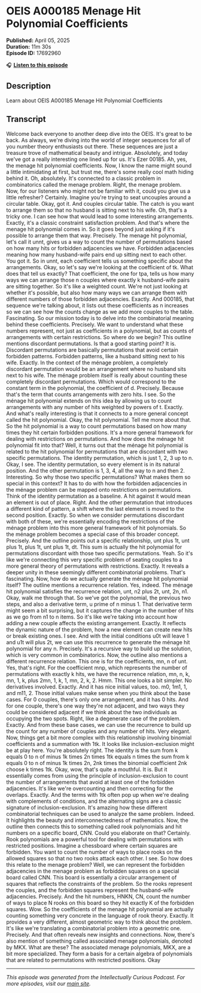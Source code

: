 # OEIS A000185 Menage Hit Polynomial Coefficients

**Published:** April 05, 2025  
**Duration:** 11m 30s  
**Episode ID:** 17692960

🎧 **[Listen to this episode](https://intellectuallycurious.buzzsprout.com/2529712/episodes/17692960-oeis-a000185-menage-hit-polynomial-coefficients)**

## Description

Learn about OEIS A000185 Menage Hit Polynomial Coefficients

## Transcript

Welcome back everyone to another deep dive into the OEIS. It's great to be back. As always, we're diving into the world of integer sequences for all of you number theory enthusiasts out there. These sequences are just a treasure trove of mathematical beauty and intrigue. Absolutely, and today we've got a really interesting one lined up for us. It's Ezer 00185. Ah, yes, the menage hit polynomial coefficients. Now, I know the name might sound a little intimidating at first, but trust me, there's some really cool math hiding behind it. Oh, absolutely. It's connected to a classic problem in combinatorics called the menage problem. Right, the menage problem. Now, for our listeners who might not be familiar with it, could you give us a little refresher? Certainly. Imagine you're trying to seat uncouples around a circular table. Okay, got it. And couples circular table. The catch is you want to arrange them so that no husband is sitting next to his wife. Oh, that's a tricky one. I can see how that would lead to some interesting arrangements. Exactly, it's a classic constraint satisfaction problem. And that's where the menage hit polynomial comes in. So it goes beyond just asking if it's possible to arrange them that way. Precisely. The menage hit polynomial, let's call it unnt, gives us a way to count the number of permutations based on how many hits or forbidden adjacencies we have. Forbidden adjacencies meaning how many husband-wife pairs end up sitting next to each other. You got it. So in unnt, each coefficient tells us something specific about the arrangements. Okay, so let's say we're looking at the coefficient of tk. What does that tell us exactly? That coefficient, the one for tpa, tells us how many ways we can arrange those n couples where exactly k husband-wife pairs are sitting together. So it's like a weighted count. We're not just looking at whether it's possible, but also how many ways we can arrange them with different numbers of those forbidden adjacencies. Exactly. And 000185, that sequence we're talking about, it lists out these coefficients as n increases so we can see how the counts change as we add more couples to the table. Fascinating. So our mission today is to delve into the combinatorial meaning behind these coefficients. Precisely. We want to understand what these numbers represent, not just as coefficients in a polynomial, but as counts of arrangements with certain restrictions. So where do we begin? This outline mentions discordant permutations. Is that a good starting point? It is. Discordant permutations are basically permutations that avoid certain forbidden patterns. Forbidden patterns, like a husband sitting next to his wife. Exactly. In the context of the ménage problem, a completely discordant permutation would be an arrangement where no husband sits next to his wife. The ménage problem itself is really about counting these completely discordant permutations. Which would correspond to the constant term in the polynomial, the coefficient of d. Precisely. Because that's the term that counts arrangements with zero hits. I see. So the ménage hit polynomial extends on this idea by allowing us to count arrangements with any number of hits weighted by powers of t. Exactly. And what's really interesting is that it connects to a more general concept called the hit polynomial. Okay, the hit polynomial. Tell me more about that. So the hit polynomial is a way to count permutations based on how many times they hit certain forbidden positions. It's a more general framework for dealing with restrictions on permutations. And how does the ménage hit polynomial fit into that? Well, it turns out that the ménage hit polynomial is related to the hit polynomial for permutations that are discordant with two specific permutations. The identity permutation, which is just 1, 2, 3 up to n. Okay, I see. The identity permutation, so every element is in its natural position. And the other permutation is 1, 3, 4, all the way to n and then 2. Interesting. So why those two specific permutations? What makes them so special in this context? It has to do with how the forbidden adjacencies in the ménage problem can be mapped onto restrictions on permutations. Think of the identity permutation as a baseline. A hit against it would mean an element is out of place. Right. And the other permutation that introduces a different kind of pattern, a shift where the last element is moved to the second position. Exactly. So when we consider permutations discordant with both of these, we're essentially encoding the restrictions of the ménage problem into this more general framework of hit polynomials. So the ménage problem becomes a special case of this broader concept. Precisely. And the outline points out a specific relationship, unt plus 1t, unt plus 1t, plus 1t, unt plus 1t, dt. This sum is actually the hit polynomial for permutations discordant with those two specific permutations. Yeah. So it's like we're connecting this very specific problem of seating couples to a more general theory of permutations with restrictions. Exactly. It reveals a deeper unity in these seemingly different combinatorial problems. That's fascinating. Now, how do we actually generate the ménage hit polynomial itself? The outline mentions a recurrence relation. Yes, indeed. The ménage hit polynomial satisfies the recurrence relation, unt, n2 plus 2t, unt, 2n, n1. Okay, walk me through that. So we've got the polynomial, the previous two steps, and also a derivative term, u prime of n minus 1. That derivative term might seem a bit surprising, but it captures the change in the number of hits as we go from n1 to n items. So it's like we're taking into account how adding a new couple affects the existing arrangement. Exactly. It reflects the dynamic nature of the problem, how a new element can create new hits or break existing ones. I see. And with the initial conditions u0t will leave 1 and u1t will plus 2t, we can use this recurrence to generate the ménage hit polynomial for any n. Precisely. It's a recursive way to build up the solution, which is very common in combinatorics. Now, the outline also mentions a different recurrence relation. This one is for the coefficients, mn, n of unt. Yes, that's right. For the coefficient mnp, which represents the number of permutations with exactly k hits, we have the recurrence relation, mn, n, k, mn, 1, k, plus 2mn, 1, k, 1, mn, 2, k, 2. Hmm. This one looks a bit simpler. No derivatives involved. Exactly. And it has nice initial values, too. m0, 1m1, 1, and m11, 2. Those initial values make sense when you think about the base cases. For 0 couples, there's only one arrangement, and it has 0 hits. And for one couple, there's one way they're not adjacent, and two ways they could be considered adjacent if we think about the two individuals as occupying the two spots. Right, like a degenerate case of the problem. Exactly. And from these base cases, we can use the recurrence to build up the count for any number of couples and any number of hits. Very elegant. Now, things get a bit more complex with this relationship involving binomial coefficients and a summation with 1tk. It looks like inclusion-exclusion might be at play here. You're absolutely right. The identity is the sum from k equals 0 to n of minus 1k times 2n times 1tk equals n times the sum from k equals 0 to n of minus 1k times 2n, 2nk times the binomial coefficient 2nk choose k times 1tk. Okay, wow, that's quite a mouthful. It is. But it essentially comes from using the principle of inclusion-exclusion to count the number of arrangements that avoid at least one of the forbidden adjacencies. It's like we're overcounting and then correcting for the overlaps. Exactly. And the terms with 1tk often pop up when we're dealing with complements of conditions, and the alternating signs are a classic signature of inclusion-exclusion. It's amazing how these different combinatorial techniques can be used to analyze the same problem. Indeed. It highlights the beauty and interconnectedness of mathematics. Now, the outline then connects this to something called rook polynomials and hit numbers on a specific board, CNN. Could you elaborate on that? Certainly. Rook polynomials are a powerful tool for dealing with permutations with restricted positions. Imagine a chessboard where certain squares are forbidden. You want to count the number of ways to place rooks on the allowed squares so that no two rooks attack each other. I see. So how does this relate to the menage problem? Well, we can represent the forbidden adjacencies in the menage problem as forbidden squares on a special board called CNN. This board is essentially a circular arrangement of squares that reflects the constraints of the problem. So the rooks represent the couples, and the forbidden squares represent the husband-wife adjacencies. Precisely. And the hit numbers, HNKN, CN, count the number of ways to place N rooks on this board so they hit exactly K of the forbidden squares. Wow. So the coefficients of the menage hit polynomial are actually counting something very concrete in the language of rook theory. Exactly. It provides a very different, almost geometric way to think about the problem. It's like we're translating a combinatorial problem into a geometric one. Precisely. And that often reveals new insights and connections. Now, there's also mention of something called associated menage polynomials, denoted by MKX. What are these? The associated menage polynomials, MKX, are a bit more specialized. They form a basis for a certain algebra of polynomials that are related to permutations with restricted positions. Okay

---
*This episode was generated from the Intellectually Curious Podcast. For more episodes, visit our [main site](https://intellectuallycurious.buzzsprout.com).*
